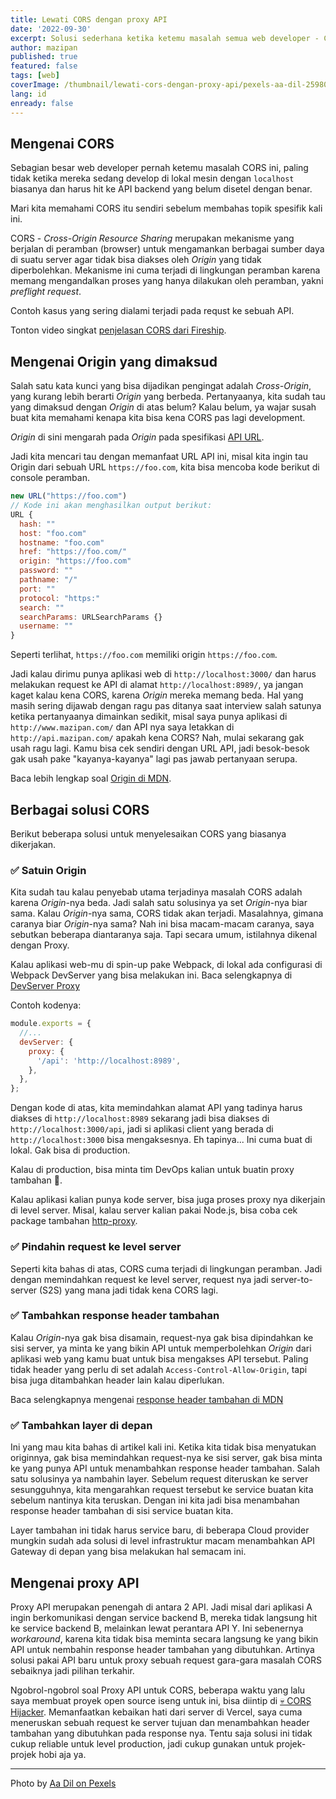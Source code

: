 ```yaml
---
title: Lewati CORS dengan proxy API
date: '2022-09-30'
excerpt: Solusi sederhana ketika ketemu masalah semua web developer - CORS, dengan menggunakan bantuan tambahan di tengah, yakni proxy API
author: mazipan
published: true
featured: false
tags: [web]
coverImage: /thumbnail/lewati-cors-dengan-proxy-api/pexels-aa-dil-2598008.jpg
lang: id
enready: false
---
```


## Mengenai CORS

Sebagian besar web developer pernah ketemu masalah CORS ini, paling tidak ketika mereka sedang develop di lokal mesin dengan `localhost` biasanya dan harus hit ke API backend yang belum disetel dengan benar.

Mari kita memahami CORS itu sendiri sebelum membahas topik spesifik kali ini.

CORS - *Cross-Origin Resource Sharing* merupakan mekanisme yang berjalan di peramban (browser) untuk mengamankan berbagai sumber daya di suatu server agar tidak bisa diakses oleh *Origin* yang tidak diperbolehkan. Mekanisme ini cuma terjadi di lingkungan peramban karena memang mengandalkan proses yang hanya dilakukan oleh peramban, yakni *preflight request*.

Contoh kasus yang sering dialami terjadi pada requst ke sebuah API.

Tonton video singkat [penjelasan CORS dari Fireship](https://www.youtube.com/watch?v=4KHiSt0oLJ0).

## Mengenai Origin yang dimaksud

Salah satu kata kunci yang bisa dijadikan pengingat adalah *Cross-Origin*, yang kurang lebih berarti *Origin* yang berbeda. Pertanyaanya, kita sudah tau yang dimaksud dengan *Origin* di atas belum? Kalau belum, ya wajar susah buat kita memahami kenapa kita bisa kena CORS pas lagi development.

*Origin* di sini mengarah pada *Origin* pada spesifikasi [API URL](https://developer.mozilla.org/en-US/docs/Glossary/URL).

Jadi kita mencari tau dengan memanfaat URL API ini, misal kita ingin tau Origin dari sebuah URL `https://foo.com`, kita bisa mencoba kode berikut di console peramban.

```js
new URL("https://foo.com")
// Kode ini akan menghasilkan output berikut:
URL {
  hash: ""
  host: "foo.com"
  hostname: "foo.com"
  href: "https://foo.com/"
  origin: "https://foo.com"
  password: ""
  pathname: "/"
  port: ""
  protocol: "https:"
  search: ""
  searchParams: URLSearchParams {}
  username: ""
}
```

Seperti terlihat, `https://foo.com` memiliki origin `https://foo.com`.

Jadi kalau dirimu punya aplikasi web di `http://localhost:3000/` dan harus melakukan request ke API di alamat `http://localhost:8989/`, ya jangan kaget kalau kena CORS, karena *Origin* mereka memang beda. Hal yang masih sering dijawab dengan ragu pas ditanya saat interview salah satunya ketika pertanyaanya dimainkan sedikit, misal saya punya aplikasi di `http://www.mazipan.com/` dan API nya saya letakkan di `http://api.mazipan.com/` apakah kena CORS? Nah, mulai sekarang gak usah ragu lagi. Kamu bisa cek sendiri dengan URL API, jadi besok-besok gak usah pake "kayanya-kayanya" lagi pas jawab pertanyaan serupa.

Baca lebih lengkap soal [Origin di MDN](https://developer.mozilla.org/en-US/docs/Glossary/Origin).

## Berbagai solusi CORS

Berikut beberapa solusi untuk menyelesaikan CORS yang biasanya dikerjakan.

### ✅ Satuin Origin

Kita sudah tau kalau penyebab utama terjadinya masalah CORS adalah karena *Origin*-nya beda. Jadi salah satu solusinya ya set *Origin*-nya biar sama. Kalau *Origin*-nya sama, CORS tidak akan terjadi. Masalahnya, gimana caranya biar *Origin*-nya sama? Nah ini bisa macam-macam caranya, saya sebutkan beberapa diantaranya saja. Tapi secara umum, istilahnya dikenal dengan Proxy.

Kalau aplikasi web-mu di spin-up pake Webpack, di lokal ada configurasi di Webpack DevServer yang bisa melakukan ini. Baca selengkapnya di [DevServer Proxy](https://webpack.js.org/configuration/dev-server/#devserverproxy)

Contoh kodenya:

```js
module.exports = {
  //...
  devServer: {
    proxy: {
      '/api': 'http://localhost:8989',
    },
  },
};
```

Dengan kode di atas, kita memindahkan alamat API yang tadinya harus diakses di `http://localhost:8989` sekarang jadi bisa diakses di `http://localhost:3000/api`, jadi si aplikasi client yang berada di `http://localhost:3000` bisa mengaksesnya. Eh tapinya... Ini cuma buat di lokal. Gak bisa di production.

Kalau di production, bisa minta tim DevOps kalian untuk buatin proxy tambahan 🙊.

Kalau aplikasi kalian punya kode server, bisa juga proses proxy nya dikerjain di level server. Misal, kalau server kalian pakai Node.js, bisa coba cek package tambahan [http-proxy](https://github.com/http-party/node-http-proxy).

### ✅ Pindahin request ke level server

Seperti kita bahas di atas, CORS cuma terjadi di lingkungan peramban. Jadi dengan memindahkan request ke level server, request nya jadi server-to-server (S2S) yang mana jadi tidak kena CORS lagi.

### ✅ Tambahkan response header tambahan

Kalau *Origin*-nya gak bisa disamain, request-nya gak bisa dipindahkan ke sisi server, ya minta ke yang bikin API untuk memperbolehkan *Origin* dari aplikasi web yang kamu buat untuk bisa mengakses API tersebut. Paling tidak header yang perlu di set adalah `Access-Control-Allow-Origin`, tapi bisa juga ditambahkan header lain kalau diperlukan.

Baca selengkapnya mengenai [response header tambahan di MDN](https://developer.mozilla.org/en-US/docs/Web/HTTP/CORS#the_http_response_headers)

### ✅ Tambahkan layer di depan

Ini yang mau kita bahas di artikel kali ini. Ketika kita tidak bisa menyatukan originnya, gak bisa memindahkan request-nya ke sisi server, gak bisa minta ke yang punya API untuk menambahkan response header tambahan. Salah satu solusinya ya nambahin layer. Sebelum request diteruskan ke server sesungguhnya, kita mengarahkan request tersebut ke service buatan kita sebelum nantinya kita teruskan. Dengan ini kita jadi bisa menambahan response header tambahan di sisi service buatan kita.

Layer tambahan ini tidak harus service baru, di beberapa Cloud provider mungkin sudah ada solusi di level infrastruktur macam menambahkan API Gateway di depan yang bisa melakukan hal semacam ini.

## Mengenai proxy API

Proxy API merupakan penengah di antara 2 API. Jadi misal dari aplikasi A ingin berkomunikasi dengan service backend B, mereka tidak langsung hit ke service backend B, melainkan lewat perantara API Y. Ini sebenernya *workaround*, karena kita tidak bisa meminta secara langsung ke yang bikin API untuk nembahin response header tambahan yang dibutuhkan. Artinya solusi pakai API baru untuk proxy sebuah request gara-gara masalah CORS sebaiknya jadi pilihan terkahir.

Ngobrol-ngobrol soal Proxy API untuk CORS, beberapa waktu yang lalu saya membuat proyek open source iseng untuk ini, bisa diintip di [💀 CORS Hijacker](https://cors-hijacker.vercel.app/). Memanfaatkan kebaikan hati dari server di Vercel, saya cuma meneruskan sebuah request ke server tujuan dan menambahkan header tambahan yang dibutuhkan pada response nya. Tentu saja solusi ini tidak cukup reliable untuk level production, jadi cukup gunakan untuk projek-projek hobi aja ya.

---

Photo by [Aa Dil on Pexels](https://www.pexels.com/photo/men-s-gray-knit-cap-2598008/)
